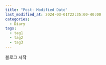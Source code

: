 ```yaml
---
title: "Post: Modified Date"
last_modified_at: 2024-03-01T22:35:00-40:00
categories:
  - Diary
tags:
  - tag1
  - tag2
  - tag3
---
```


블로그 시작